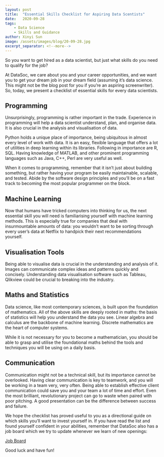 ```yaml
---
layout: post
title:  "Essential Skills Checklist for Aspiring Data Scentists"
date:   2020-09-28
tags: 
    - Data Science
    - Skills and Guidance
author: Xinyi Sun
image: /assets/images/blog/20-09-28.jpg
excerpt_separator: <!--more-->
---
```


So you want to get hired as a data scientist, but just what skills do you need to qualify for the job? 

At DataSoc, we care about you and your career opportunities, and we want you to get your dream job in your dream field (assuming it’s data science. This might not be the blog post for you if you’re an aspiring screenwriter). So, today, we present a checklist of essential skills for every data scientists.

<!--more-->


## Programming

Unsurprisingly, programming is rather important in the trade. Experience in programming will help a data scientist understand, plan, and organise data. It is also crucial in the analysis and visualisation of data.

Python holds a unique place of importance, being ubiquitous in almost every level of work with data. It is an easy, flexible language that offers a lot of utilities in deep learning within its libraries. Following in importance are R, SQL. Having knowledge of MATLAB, and other prominent programming languages such as Java, C++, Perl are very useful as well.

When it comes to programming, remember that it isn’t just about building something, but rather having your program be easily maintainable, scalable, and tested. Abide by the software design principles and you’ll be on a fast track to becoming the most popular programmer on the block.


## Machine Learning

Now that humans have tricked computers into thinking for us, the next essential skill you will need is familiarising yourself with machine learning methods. This is especially true for companies that deal with insurmountable amounts of data: you wouldn’t want to be sorting through every user’s data at Netflix to handpick their next recommendations yourself.


## Visualisation Tools

Being able to visualise data is crucial in the understanding and analysis of it. Images can communicate complex ideas and patterns quickly and concisely. Understanding data visualisation software such as Tableau, Qlikview could be crucial to breaking into the industry.


## Maths and Statistics

Data science, like most contemporary sciences, is built upon the foundation of mathematics. All of the above skills are deeply rooted in maths: the basis of statistics will help you understand the data you see. Linear algebra and calculus are the backbone of machine learning. Discrete mathematics are the heart of computer systems. 

While it is not necessary for you to become a mathematician, you should be able to grasp and utilise the foundational maths behind the tools and techniques you will be using on a daily basis. 


## Communication
Communication might not be a technical skill, but its importance cannot be overlooked. Having clear communication is key to teamwork, and you will be working in a team very, very often. Being able to establish effective client communication could save you and your team a lot of time and effort. Even the most brilliant, revolutionary project can go to waste when paired with poor pitching. A good presentation can be the difference between success and failure. 


We hope the checklist has proved useful to you as a directional guide on which skills you’ll want to invest yourself in. If you have read the list and found yourself confident in your abilities, remember that DataSoc also has a job board which we try to update whenever we learn of new openings:

<a href="https://trello.com/b/iy42OQH1/datasoc-opportunities-board-2020">Job Board</a>

Good luck and have fun!
